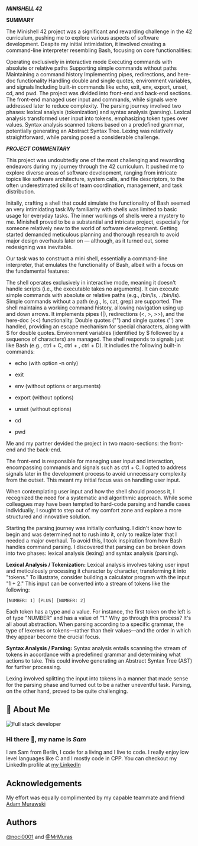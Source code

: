 ***MINISHELL 42***

**SUMMARY**

The Minishell 42 project was a significant and rewarding challenge in the 42 curriculum, pushing me to explore various aspects of software development. Despite my initial intimidation, it involved creating a command-line interpreter resembling Bash, focusing on core functionalities:

Operating exclusively in interactive mode
Executing commands with absolute or relative paths
Supporting simple commands without paths
Maintaining a command history
Implementing pipes, redirections, and here-doc functionality
Handling double and single quotes, environment variables, and signals
Including built-in commands like echo, exit, env, export, unset, cd, and pwd.
The project was divided into front-end and back-end sections. The front-end managed user input and commands, while signals were addressed later to reduce complexity. The parsing journey involved two phases: lexical analysis (tokenization) and syntax analysis (parsing). Lexical analysis transformed user input into tokens, emphasizing token types over values. Syntax analysis scanned tokens based on a predefined grammar, potentially generating an Abstract Syntax Tree. Lexing was relatively straightforward, while parsing posed a considerable challenge.

***PROJECT COMMENTARY***

This project was undoubtedly one of the most challenging and rewarding endeavors during my journey through the 42 curriculum.
It pushed me to explore diverse areas of software development, ranging from intricate topics like software architecture, system calls, and file descriptors, to the often underestimated skills of team coordination, management, and task distribution.

Initally, crafting a shell that could simulate the functionality of Bash seemed an very intimidating task My familiarity with shells was limited to basic usage for everyday tasks. The inner workings of shells were a mystery to me.
Minishell proved to be a substantial and intricate project, especially for someone relatively new to the world of software development. Getting started demanded meticulous planning and thorough research to avoid major design overhauls later on — although, as it turned out, some redesigning was inevitable.

Our task was to construct a mini shell, essentially a command-line interpreter, that emulates the functionality of Bash, albeit with a focus on the fundamental features:

The shell operates exclusively in interactive mode, meaning it doesn't handle scripts (i.e., the executable takes no arguments).
It can execute simple commands with absolute or relative paths (e.g., /bin/ls, ../bin/ls).
Simple commands without a path (e.g., ls, cat, grep) are supported.
The shell maintains a working command history, allowing navigation using up and down arrows.
It implements pipes (|), redirections (<, >, >>), and the here-doc (<<) functionality.
Double quotes ("") and single quotes ('') are handled, providing an escape mechanism for special characters, along with $ for double quotes.
Environment variables (identified by $ followed by a sequence of characters) are managed.
The shell responds to signals just like Bash (e.g., ctrl + C, ctrl + , ctrl + D).
It includes the following built-in commands:

- echo (with option -n only)

- exit

- env (without options or arguments)

- export (without options)

- unset (without options)

- cd

- pwd

Me and my partner devided the project in two macro-sections: the front-end and the back-end.

The front-end is responsible for managing user input and interaction, encompassing commands and signals such as ctrl + C. I opted to address signals later in the development process to avoid unnecessary complexity from the outset. This meant my initial focus was on handling user input.

When contemplating user input and how the shell should process it, I recognized the need for a systematic and algorithmic approach. While some colleagues may have been tempted to hard-code parsing and handle cases individually, I sought to step out of my comfort zone and explore a more structured and innovative solution.

Starting the parsing journey was initially confusing. I didn't know how to begin and was determined not to rush into it, only to realize later that I needed a major overhaul. To avoid this, I took inspiration from how Bash handles command parsing. I discovered that parsing can be broken down into two phases: lexical analysis (lexing) and syntax analysis (parsing).

**Lexical Analysis / Tokenization:** Lexical analysis involves taking user input and meticulously processing it character by character, transforming it into "tokens." To illustrate, consider building a calculator program with the input "1 + 2." This input can be converted into a stream of tokens like the following:

```
[NUMBER: 1] [PLUS] [NUMBER: 2]
```

Each token has a type and a value. For instance, the first token on the left is of type "NUMBER" and has a value of "1." Why go through this process? It's all about abstraction. When parsing according to a specific grammar, the type of lexemes or tokens—rather than their values—and the order in which they appear become the crucial focus.

**Syntax Analysis / Parsing:** Syntax analysis entails scanning the stream of tokens in accordance with a predefined grammar and determining what actions to take. This could involve generating an Abstract Syntax Tree (AST) for further processing.

Lexing involved splitting the input into tokens in a manner that made sense for the parsing phase and turned out to be a rather uneventful task. Parsing, on the other hand, proved to be quite challenging.

## 🚀 About Me
![*Full stack developer*](https://github.com/noci0001/noci0001/assets/79120220/73d4cda4-8371-4ad3-9bbb-8d556b8b33d7)
### Hi there 👋, my name is *Sam*
I am Sam from Berlin, I code for a living and I live to code. I really enjoy low level languages like C and I mostly code in CPP. 
You can checkout my LinkedIn profile at [my LinkedIn](https://linkedin.com/in/samuelnocita)
## Acknowledgements

My effort was equally complimented by my capable teammate and friend [Adam Murawski](https://github.com/MrMuras)
## Authors

[@noci0001](https://www.linkedin.com/in/samuelnocita/) and [@MrMuras](https://www.github.com/MrMuras)
